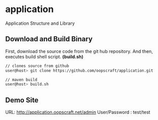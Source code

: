 # application
Application Structure and Library

## Download and Build Binary
First, download the source code from the git hub repository.
And then, executes build shell script. **__(build.sh)__**
```bash
// clones source from github
user@host> git clone https://github.com/oopscraft/application.git

// maven build
user@host> build.sh
```

## Demo Site

URL: http://application.oopscraft.net/admin
User/Password : test/test


